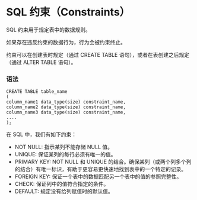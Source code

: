 # SQL 约束（Constraints）

SQL 约束用于规定表中的数据规则。

如果存在违反约束的数据行为，行为会被约束终止。

约束可以在创建表时规定（通过 CREATE TABLE 语句），或者在表创建之后规定（通过 ALTER TABLE 语句）。

### 语法

```
CREATE TABLE table_name
(
column_name1 data_type(size) constraint_name,
column_name2 data_type(size) constraint_name,
column_name3 data_type(size) constraint_name,
....
);
```

在 SQL 中，我们有如下约束：

* NOT NULL: 指示某列不能存储 NULL 值。
* UNIQUE: 保证某列的每行必须有唯一的值。
* PRIMARY KEY: NOT NULL 和 UNIQUE 的结合。确保某列（或两个列多个列的结合）有唯一标识，有助于更容易更快速地找到表中的一个特定的记录。
* FOREIGN KEY: 保证一个表中的数据匹配另一个表中的值的参照完整性。
* CHECK: 保证列中的值符合指定的条件。
* DEFAULT: 规定没有给列赋值时的默认值。



